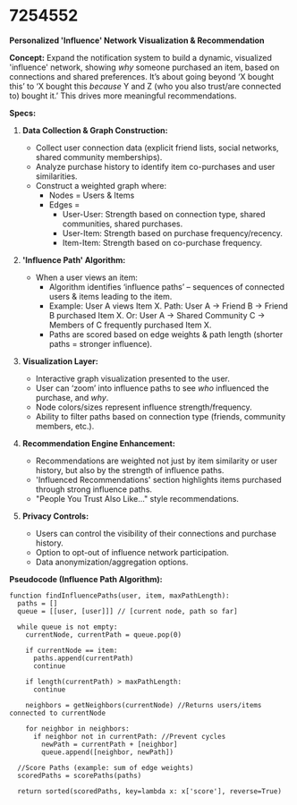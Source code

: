 # 7254552

**Personalized 'Influence' Network Visualization & Recommendation**

**Concept:** Expand the notification system to build a dynamic, visualized 'influence' network, showing *why* someone purchased an item, based on connections and shared preferences. It’s about going beyond ‘X bought this’ to ‘X bought this *because* Y and Z (who you also trust/are connected to) bought it.’ This drives more meaningful recommendations.

**Specs:**

1.  **Data Collection & Graph Construction:**
    *   Collect user connection data (explicit friend lists, social networks, shared community memberships).
    *   Analyze purchase history to identify item co-purchases and user similarities.
    *   Construct a weighted graph where:
        *   Nodes = Users & Items
        *   Edges =
            *   User-User: Strength based on connection type, shared communities, shared purchases.
            *   User-Item: Strength based on purchase frequency/recency.
            *   Item-Item: Strength based on co-purchase frequency.

2.  **'Influence Path' Algorithm:**
    *   When a user views an item:
        *   Algorithm identifies ‘influence paths’ – sequences of connected users & items leading to the item.
        *   Example:  User A views Item X. Path: User A -> Friend B -> Friend B purchased Item X. Or: User A -> Shared Community C -> Members of C frequently purchased Item X.
        *   Paths are scored based on edge weights & path length (shorter paths = stronger influence).

3.  **Visualization Layer:**
    *   Interactive graph visualization presented to the user.
    *   User can ‘zoom’ into influence paths to see *who* influenced the purchase, and *why*.
    *   Node colors/sizes represent influence strength/frequency.
    *   Ability to filter paths based on connection type (friends, community members, etc.).

4.  **Recommendation Engine Enhancement:**
    *   Recommendations are weighted not just by item similarity or user history, but also by the strength of influence paths.
    *   'Influenced Recommendations' section highlights items purchased through strong influence paths.
    *   "People You Trust Also Like..." style recommendations.

5.  **Privacy Controls:**
    *   Users can control the visibility of their connections and purchase history.
    *   Option to opt-out of influence network participation.
    *   Data anonymization/aggregation options.

**Pseudocode (Influence Path Algorithm):**

```
function findInfluencePaths(user, item, maxPathLength):
  paths = []
  queue = [[user, [user]]] // [current node, path so far]

  while queue is not empty:
    currentNode, currentPath = queue.pop(0)

    if currentNode == item:
      paths.append(currentPath)
      continue

    if length(currentPath) > maxPathLength:
      continue

    neighbors = getNeighbors(currentNode) //Returns users/items connected to currentNode

    for neighbor in neighbors:
      if neighbor not in currentPath: //Prevent cycles
        newPath = currentPath + [neighbor]
        queue.append([neighbor, newPath])

  //Score Paths (example: sum of edge weights)
  scoredPaths = scorePaths(paths)

  return sorted(scoredPaths, key=lambda x: x['score'], reverse=True)
```